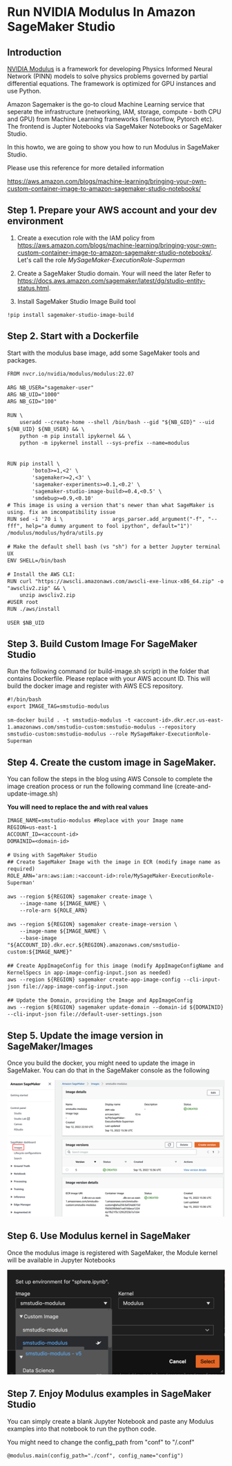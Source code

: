 # Run NVIDIA Modulus In Amazon SageMaker Studio 

## Introduction
[NVIDIA Modulus](https://developer.nvidia.com/modulus) is a framework for developing Physics Informed Neural Network (PINN) models to solve physics problems governed by partial differential equations. The framework is optimized for GPU instances and use Python. 

Amazon Sagemaker is the go-to cloud Machine Learning service that seperate the infrastructure (networking, IAM, storage, compute - both CPU and GPU) from Machine Learning frameworks (Tensorflow, Pytorch etc). The frontend is Jupter Notebooks via SageMaker Notebooks or SageMaker Studio. 

In this howto, we are going to show you how to run Modulus in SageMaker Studio. 

Please use this reference for more detailed information 

https://aws.amazon.com/blogs/machine-learning/bringing-your-own-custom-container-image-to-amazon-sagemaker-studio-notebooks/

## Step 1. Prepare your AWS account and your dev environment

1. Create a execution role with the IAM policy from https://aws.amazon.com/blogs/machine-learning/bringing-your-own-custom-container-image-to-amazon-sagemaker-studio-notebooks/.  Let's call the role *MySageMaker-ExecutionRole-Superman*

1. Create a SageMaker Studio domain. Your will need the *<domain-id>* later
Refer to https://docs.aws.amazon.com/sagemaker/latest/dg/studio-entity-status.html. 

1. Install SageMaker Studio Image Build tool
```
!pip install sagemaker-studio-image-build
```

## Step 2. Start with a Dockerfile

Start with the modulus base image, add some SageMaker tools and packages. 

```
FROM nvcr.io/nvidia/modulus/modulus:22.07

ARG NB_USER="sagemaker-user"
ARG NB_UID="1000"
ARG NB_GID="100"

RUN \
    useradd --create-home --shell /bin/bash --gid "${NB_GID}" --uid ${NB_UID} ${NB_USER} && \
    python -m pip install ipykernel && \
    python -m ipykernel install --sys-prefix --name=modulus


RUN pip install \
        'boto3>=1,<2' \
        'sagemaker>=2,<3' \
        'sagemaker-experiments>=0.1,<0.2' \
        'sagemaker-studio-image-build>=0.4,<0.5' \
        'smdebug>=0.9,<0.10'
# This image is using a version that's newer than what SageMaker is using. fix an imcompatibility issue 
RUN sed -i '70 i \                args_parser.add_argument("-f", "--fff", help="a dummy argument to fool ipython", default="1")' /modulus/modulus/hydra/utils.py

# Make the default shell bash (vs "sh") for a better Jupyter terminal UX
ENV SHELL=/bin/bash

# Install the AWS CLI:
RUN curl "https://awscli.amazonaws.com/awscli-exe-linux-x86_64.zip" -o "awscliv2.zip" && \
    unzip awscliv2.zip
#USER root
RUN ./aws/install

USER $NB_UID
```

## Step 3. Build Custom Image For SageMaker Studio

Run the following command (or build-image.sh script) in the folder that contains Dockerfile. Please replace *<account-id>* with your AWS account ID. This will build the docker image and register with AWS ECS repository. 


```
#!/bin/bash 
export IMAGE_TAG=smstudio-modulus

sm-docker build . -t smstudio-modulus -t <account-id>.dkr.ecr.us-east-1.amazonaws.com/smstudio-custom:smstudio-modulus --repository smstudio-custom:smstudio-modulus --role MySageMaker-ExecutionRole-Superman
```

## Step 4. Create the custom image in SageMaker. 

You can follow the steps in the blog using AWS Console to complete the image creation process or run the following command line (create-and-update-image.sh)

**You will need to replace the <account-id> and <domain-id> with real values**

```
IMAGE_NAME=smstudio-modulus #Replace with your Image name
REGION=us-east-1
ACCOUNT_ID=<account-id>
DOMAINID=<domain-id>

# Using with SageMaker Studio
## Create SageMaker Image with the image in ECR (modify image name as required)
ROLE_ARN='arn:aws:iam::<account-id>:role/MySageMaker-ExecutionRole-Superman'

aws --region ${REGION} sagemaker create-image \
    --image-name ${IMAGE_NAME} \
    --role-arn ${ROLE_ARN}

aws --region ${REGION} sagemaker create-image-version \
    --image-name ${IMAGE_NAME} \
    --base-image "${ACCOUNT_ID}.dkr.ecr.${REGION}.amazonaws.com/smstudio-custom:${IMAGE_NAME}"
    
## Create AppImageConfig for this image (modify AppImageConfigName and KernelSpecs in app-image-config-input.json as needed)
aws --region ${REGION} sagemaker create-app-image-config --cli-input-json file://app-image-config-input.json

## Update the Domain, providing the Image and AppImageConfig
aws --region ${REGION} sagemaker update-domain --domain-id ${DOMAINID} --cli-input-json file://default-user-settings.json
```

## Step 5. Update the image version in SageMaker/Images
Once you build the docker, you might need to update the image in SageMaker. You can do that in the SageMaker console as the following

![sagemaker_image_update](sagemaker-custom-image.png)

## Step 6. Use Modulus kernel in SageMaker

Once the modulus image is registered with SageMaker, the Module kernel will be available in Jupyter Notebooks

![sagemaker-kernel](modulus-kernel.png)

## Step 7. Enjoy Modulus examples in SageMaker Studio 
You can simply create a blank Jupyter Notebook and paste any Modulus examples into that notebook to run the python code.  

You might need to change the config_path from "conf" to "/.conf"
```
@modulus.main(config_path="./conf", config_name="config")
```